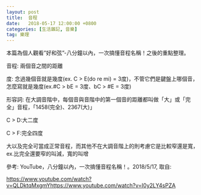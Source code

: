 ```yaml
---
layout: post
title:  音程
date:   2018-05-17 12:00:00 +0800
categories: [生活雜記, 音樂]
tag: 樂理
---
```



本篇為個人觀看”好和弦”-八分鐘以內，一次搞懂音程名稱！之後的重點整理。

音程: 兩個音之間的距離

度: 念過幾個音就是幾度(ex. C > E(do re mi) = 3度)，不管它們是鍵盤上哪個音，怎麼寫就是幾度(ex.#C > bE = 3度、bC > #E = 3度)

形容詞: 在大調音階中，每個音與音階中的第一個音的距離都叫做「大」或「完全」音程，「1458(完全)、2367(大)」

C > D:大二度

C > F:完全四度


大以及完全可當成正常音程，而其他不在大調音階上的則考慮它是比較窄還是寬，ex.比完全還要窄的叫減，寬的叫增


參考: YouTube，八分鐘以內，一次搞懂音程名稱！。2018/5/17, 取自:

https://www.youtube.com/watch?v=QLDktqMxgmYhttps://www.youtube.com/watch?v=I0y2LY4sPZA